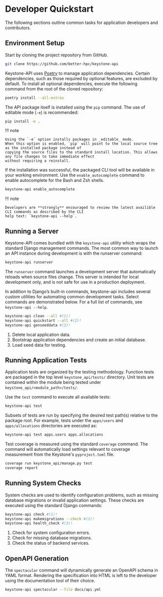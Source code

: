 # Developer Quickstart

The following sections outline common tasks for application developers and contributors.

## Environment Setup

Start by cloning the project repository from GitHub.

```bash
git clone https://github.com/better-hpc/keystone-api
```

Keystone-API uses [Poetry](https://python-poetry.org/docs/) to manage application dependencies.
Certain dependencies, such as those required by optional features, are excluded by default.
To install all optional dependencies, execute the following command from the root of the cloned repository:

```bash
poetry install --all-extras
```

The API package itself is installed using the `pip` command.
The use of editable mode (`-e`) is recommended:

```bash
pip install -e .
```

!!! note

    Using the `-e` option installs packages in _editable_ mode.
    When this option is enabled, `pip` will point to the local source tree as the installed package instead of
    copying the source files to the standard install location. This allows any file changes to take immediate effect
    without requiring a reinstall.

If the installation was successful, the packaged CLI tool will be available in your working environment.
Use the `enable_autocomplete` command to enable autocomplete for the Bash and Zsh shells.

```bash
keystone-api enable_autocomplete
```

!!! note

    Developers are **strongly** encouraged to review the latest availible CLI commands as described by the CLI
    help text: `keystone-api --help`.

## Running a Server

Keystone-API comes bundled with the `keystone-api` utility which wraps the standard Django management commands.
The most common way to launch an API instance during development is with the runserver command:

```bash
keystone-api runserver
```

The `runserver` command launches a development server that automatically reloads when source files change.
This server is intended for local development only, and is not safe for use in a production deployment.

In addition to Django’s built-in commands, keystone-api includes several custom utilities for automating common
development tasks.
Select commands are demonstrated below.
For a full list of commands, see `keystone-api --help`.

```bash
keystone-api clean --all #(1)! 
keystone-api quickstart --all #(2)! 
keystone-api genseeddata #(3)! 
```

1. Delete local application data.
2. Bootstrap application dependencies and create an initial database.
3. Load seed data for testing.

## Running Application Tests

Application tests are organized by the testing methodology.
Function tests are packaged in the top level `keystone_api/tests/` directory.
Unit tests are contained within the module being tested under `keystone_api/<module_path>/tests/`.

Use the `test` command to execute all available tests:

```bash
keystone-api test
```

Subsets of tests are run by specifying the desired test path(s) relative to the package root.
For example, tests under the `apps/users` and `apps/allocations` directories are executed as:

```bash
keystone-api test apps.users apps.allocations
```

Test coverage is measured using the standard `coverage` command.
The command will automatically load settings relevant to coverage measurement from the Keystone's `pyproject.toml` file.

```bash
coverage run keystone_api/manage.py test
coverage report
```

## Running System Checks

System checks are used to identify configuration problems, such as missing database migrations or invalid application settings.
These checks are executed using the standard Django commands:

```bash
keystone-api check #(1)! 
keystone-api makemigrations --check #(2)! 
keystone-api health_check #(3)! 
```

1. Check for system configuration errors.
2. Check for missing database migrations.
3. Check the status of backend services.

## OpenAPI Generation

The `spectacular` command will dynamically generate an OpenAPI schema in YAML format.
Rendering the specification into HTML is left to the developer using the documentation tool of their choice.

```bash
keystone-api spectacular --file docs/api.yml
```
